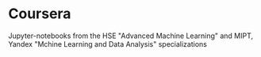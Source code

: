 # Coursera
Jupyter-notebooks from the HSE "Advanced Machine Learning" and MIPT, Yandex "Mchine Learning and Data Analysis" specializations
